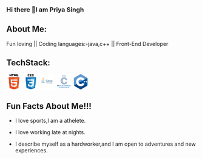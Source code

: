 ### Hi there 👋I am Priya Singh

<!--
**priya-singh0106/priya-singh0106** is a ✨ _special_ ✨ repository because its `README.md` (this file) appears on your GitHub profile.

Here are some ideas to get you started:

- 🔭 I’m currently working on ...
- 🌱 I’m currently learning ...Web developenment,Javascript.
- 👯 I’m looking to collaborate on ...anything
- 🤔 I’m looking for help with ...everything
- 💬 Ask me about ...
- 📫 How to reach me: ...
- 😄 Pronouns: ...she/her
- ⚡ Fun fact: ...
-->


## **About Me:**
  Fun loving ||  Coding languages:-java,c++ || Front-End Developer
  
## **TechStack:**
<code><img height="40" src="https://raw.githubusercontent.com/github/explore/80688e429a7d4ef2fca1e82350fe8e3517d3494d/topics/html/html.png"></code>
<code><img height="40" src="https://raw.githubusercontent.com/github/explore/80688e429a7d4ef2fca1e82350fe8e3517d3494d/topics/css/css.png"></code>
<code><img height="40" src="https://raw.githubusercontent.com/github/explore/80688e429a7d4ef2fca1e82350fe8e3517d3494d/topics/java/java.png"></code>
<code><img height="40" src="https://raw.githubusercontent.com/github/explore/80688e429a7d4ef2fca1e82350fe8e3517d3494d/topics/c/c.png"></code>
<code><img height="40" src="https://raw.githubusercontent.com/github/explore/80688e429a7d4ef2fca1e82350fe8e3517d3494d/topics/cpp/cpp.png"></code>

  
 ## **Fun Facts About Me!!!**
  * I love sports,I am a athelete.
 
  
  * I love working late at nights.
 
  * I describe myself as a hardworker,and I am open to adventures and new experiences.
